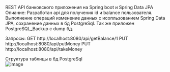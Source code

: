REST API банковского приложения на Spring boot и Spring Data JPA
Опиание:
Разработан api для получения id и balance пользователя.
Выполнение операций изменение данных с исопльзованием Spring Data JPA, сохранение данных в бд PostgreSql.
Так же приложен PostgreSQL_Backup с dump бд.

Запросы: GET http://localhost:8080/api/getBalance/1
         PUT http://localhost:8080/api/putMoney
         PUT http://localhost:8080/api/takeMoney
         
Структура таблицы в бд PostgreSql         
![image](https://user-images.githubusercontent.com/84147034/169395108-102553b6-4a7b-4ad3-835a-71870723135a.png)
